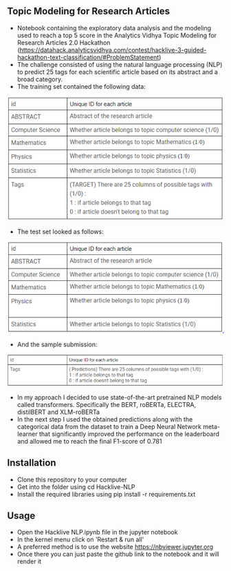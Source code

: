 Topic Modeling for Research Articles
-------------------
* Notebook containing the exploratory data analysis and the modeling used to reach
a top 5 score in the Analytics Vidhya Topic Modeling for Research Articles 2.0 Hackathon
(https://datahack.analyticsvidhya.com/contest/hacklive-3-guided-hackathon-text-classification/#ProblemStatement)
* The challenge consisted of using the natural language processing (NLP) to predict 25 tags for each scientific article
based on its abstract and a broad category.
* The training set contained the following data:

![train set](Data/train_set.PNG)
* The test set looked as follows:

![test set](Data/test_set.PNG)
* And the sample submission:

![sample](Data/sample_sub.PNG)
* In my approach I decided to use state-of-the-art pretrained NLP models called transformers.
Specifically the BERT, roBERTa, ELECTRA, distilBERT and XLM-roBERTa
* In the next step I used the obtained predictions along with the categorical data from the dataset
to train a Deep Neural Network meta-learner that significantly improved the performance on the leaderboard
and allowed me to reach the final F1-score of 0.781

Installation
-------------------
* Clone this repository to your computer
* Get into the folder using cd Hacklive-NLP
* Install the required libraries using pip install -r requirements.txt

Usage
-------------------
* Open the Hacklive NLP.ipynb file in the jupyter notebook
* In the kernel menu click on 'Restart & run all'
* A preferred method is to use the website https://nbviewer.jupyter.org
* Once there you can just paste the github link to the notebook and it will render it 
